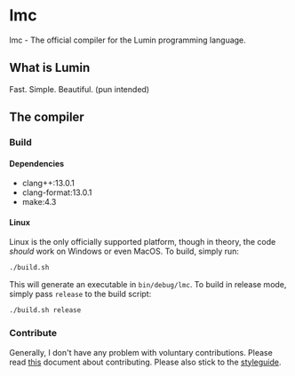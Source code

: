 # lmc
lmc - The official compiler for the Lumin programming language.

## What is Lumin
Fast. Simple. Beautiful. (pun intended)

## The compiler
### Build
#### Dependencies
- clang++:13.0.1
- clang-format:13.0.1
- make:4.3

#### Linux
Linux is the only officially supported platform, though in theory, the code *should* work on Windows or even MacOS.
To build, simply run:
```bash
./build.sh
```

This will generate an executable in `bin/debug/lmc`.
To build in release mode, simply pass `release` to the build script:
```bash
./build.sh release
```

### Contribute
Generally, I don't have any problem with voluntary contributions. Please read [this](contributing.md) document about contributing.
Please also stick to the [styleguide](styleguide.md).
